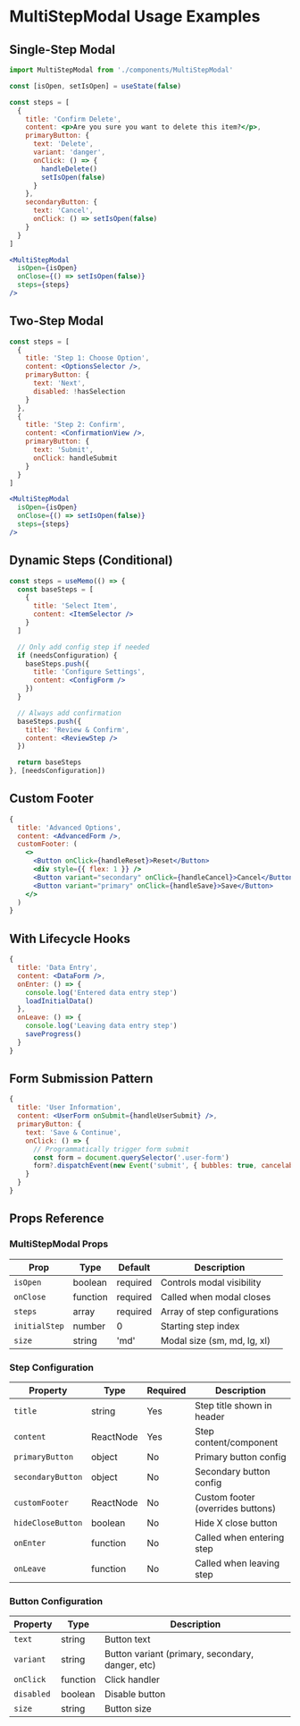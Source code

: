 # MultiStepModal Usage Examples

## Single-Step Modal

```jsx
import MultiStepModal from './components/MultiStepModal'

const [isOpen, setIsOpen] = useState(false)

const steps = [
  {
    title: 'Confirm Delete',
    content: <p>Are you sure you want to delete this item?</p>,
    primaryButton: {
      text: 'Delete',
      variant: 'danger',
      onClick: () => {
        handleDelete()
        setIsOpen(false)
      }
    },
    secondaryButton: {
      text: 'Cancel',
      onClick: () => setIsOpen(false)
    }
  }
]

<MultiStepModal
  isOpen={isOpen}
  onClose={() => setIsOpen(false)}
  steps={steps}
/>
```

## Two-Step Modal

```jsx
const steps = [
  {
    title: 'Step 1: Choose Option',
    content: <OptionsSelector />,
    primaryButton: {
      text: 'Next',
      disabled: !hasSelection
    }
  },
  {
    title: 'Step 2: Confirm',
    content: <ConfirmationView />,
    primaryButton: {
      text: 'Submit',
      onClick: handleSubmit
    }
  }
]

<MultiStepModal
  isOpen={isOpen}
  onClose={() => setIsOpen(false)}
  steps={steps}
/>
```

## Dynamic Steps (Conditional)

```jsx
const steps = useMemo(() => {
  const baseSteps = [
    {
      title: 'Select Item',
      content: <ItemSelector />
    }
  ]

  // Only add config step if needed
  if (needsConfiguration) {
    baseSteps.push({
      title: 'Configure Settings',
      content: <ConfigForm />
    })
  }

  // Always add confirmation
  baseSteps.push({
    title: 'Review & Confirm',
    content: <ReviewStep />
  })

  return baseSteps
}, [needsConfiguration])
```

## Custom Footer

```jsx
{
  title: 'Advanced Options',
  content: <AdvancedForm />,
  customFooter: (
    <>
      <Button onClick={handleReset}>Reset</Button>
      <div style={{ flex: 1 }} />
      <Button variant="secondary" onClick={handleCancel}>Cancel</Button>
      <Button variant="primary" onClick={handleSave}>Save</Button>
    </>
  )
}
```

## With Lifecycle Hooks

```jsx
{
  title: 'Data Entry',
  content: <DataForm />,
  onEnter: () => {
    console.log('Entered data entry step')
    loadInitialData()
  },
  onLeave: () => {
    console.log('Leaving data entry step')
    saveProgress()
  }
}
```

## Form Submission Pattern

```jsx
{
  title: 'User Information',
  content: <UserForm onSubmit={handleUserSubmit} />,
  primaryButton: {
    text: 'Save & Continue',
    onClick: () => {
      // Programmatically trigger form submit
      const form = document.querySelector('.user-form')
      form?.dispatchEvent(new Event('submit', { bubbles: true, cancelable: true }))
    }
  }
}
```

## Props Reference

### MultiStepModal Props

| Prop | Type | Default | Description |
|------|------|---------|-------------|
| `isOpen` | boolean | required | Controls modal visibility |
| `onClose` | function | required | Called when modal closes |
| `steps` | array | required | Array of step configurations |
| `initialStep` | number | 0 | Starting step index |
| `size` | string | 'md' | Modal size (sm, md, lg, xl) |

### Step Configuration

| Property | Type | Required | Description |
|----------|------|----------|-------------|
| `title` | string | Yes | Step title shown in header |
| `content` | ReactNode | Yes | Step content/component |
| `primaryButton` | object | No | Primary button config |
| `secondaryButton` | object | No | Secondary button config |
| `customFooter` | ReactNode | No | Custom footer (overrides buttons) |
| `hideCloseButton` | boolean | No | Hide X close button |
| `onEnter` | function | No | Called when entering step |
| `onLeave` | function | No | Called when leaving step |

### Button Configuration

| Property | Type | Description |
|----------|------|-------------|
| `text` | string | Button text |
| `variant` | string | Button variant (primary, secondary, danger, etc) |
| `onClick` | function | Click handler |
| `disabled` | boolean | Disable button |
| `size` | string | Button size |
